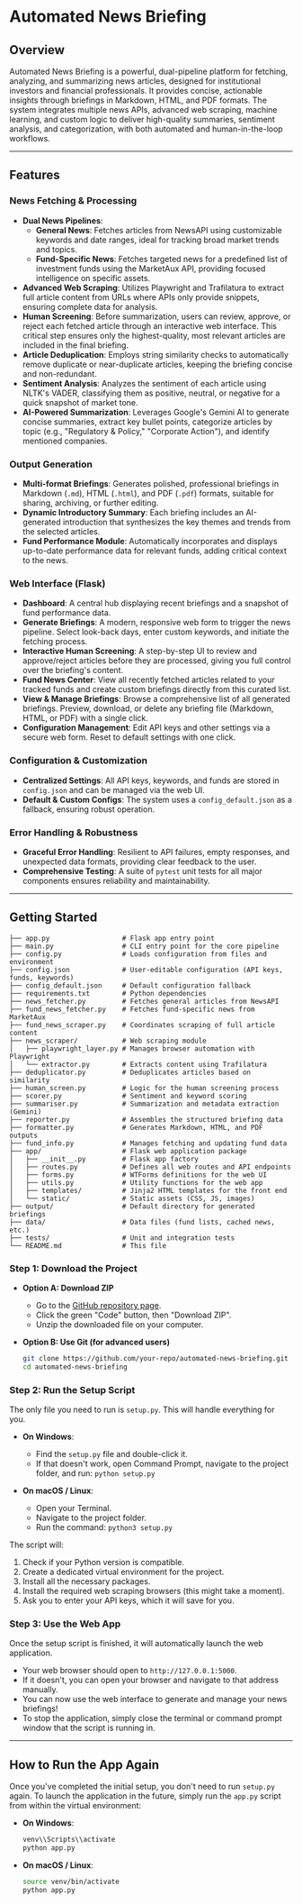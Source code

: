 # Automated News Briefing

## Overview

Automated News Briefing is a powerful, dual-pipeline platform for fetching, analyzing, and summarizing news articles, designed for institutional investors and financial professionals. It provides concise, actionable insights through briefings in Markdown, HTML, and PDF formats. The system integrates multiple news APIs, advanced web scraping, machine learning, and custom logic to deliver high-quality summaries, sentiment analysis, and categorization, with both automated and human-in-the-loop workflows.

---

## Features

### News Fetching & Processing
- **Dual News Pipelines**:
    - **General News**: Fetches articles from NewsAPI using customizable keywords and date ranges, ideal for tracking broad market trends and topics.
    - **Fund-Specific News**: Fetches targeted news for a predefined list of investment funds using the MarketAux API, providing focused intelligence on specific assets.
- **Advanced Web Scraping**: Utilizes Playwright and Trafilatura to extract full article content from URLs where APIs only provide snippets, ensuring complete data for analysis.
- **Human Screening**: Before summarization, users can review, approve, or reject each fetched article through an interactive web interface. This critical step ensures only the highest-quality, most relevant articles are included in the final briefing.
- **Article Deduplication**: Employs string similarity checks to automatically remove duplicate or near-duplicate articles, keeping the briefing concise and non-redundant.
- **Sentiment Analysis**: Analyzes the sentiment of each article using NLTK's VADER, classifying them as positive, neutral, or negative for a quick snapshot of market tone.
- **AI-Powered Summarization**: Leverages Google's Gemini AI to generate concise summaries, extract key bullet points, categorize articles by topic (e.g., "Regulatory & Policy," "Corporate Action"), and identify mentioned companies.

### Output Generation
- **Multi-format Briefings**: Generates polished, professional briefings in Markdown (`.md`), HTML (`.html`), and PDF (`.pdf`) formats, suitable for sharing, archiving, or further editing.
- **Dynamic Introductory Summary**: Each briefing includes an AI-generated introduction that synthesizes the key themes and trends from the selected articles.
- **Fund Performance Module**: Automatically incorporates and displays up-to-date performance data for relevant funds, adding critical context to the news.

### Web Interface (Flask)
- **Dashboard**: A central hub displaying recent briefings and a snapshot of fund performance data.
- **Generate Briefings**: A modern, responsive web form to trigger the news pipeline. Select look-back days, enter custom keywords, and initiate the fetching process.
- **Interactive Human Screening**: A step-by-step UI to review and approve/reject articles before they are processed, giving you full control over the briefing's content.
- **Fund News Center**: View all recently fetched articles related to your tracked funds and create custom briefings directly from this curated list.
- **View & Manage Briefings**: Browse a comprehensive list of all generated briefings. Preview, download, or delete any briefing file (Markdown, HTML, or PDF) with a single click.
- **Configuration Management**: Edit API keys and other settings via a secure web form. Reset to default settings with one click.

### Configuration & Customization
- **Centralized Settings**: All API keys, keywords, and funds are stored in `config.json` and can be managed via the web UI.
- **Default & Custom Configs**: The system uses a `config_default.json` as a fallback, ensuring robust operation.

### Error Handling & Robustness
- **Graceful Error Handling**: Resilient to API failures, empty responses, and unexpected data formats, providing clear feedback to the user.
- **Comprehensive Testing**: A suite of `pytest` unit tests for all major components ensures reliability and maintainability.

---

## Getting Started

```
├── app.py                  # Flask app entry point
├── main.py                 # CLI entry point for the core pipeline
├── config.py               # Loads configuration from files and environment
├── config.json             # User-editable configuration (API keys, funds, keywords)
├── config_default.json     # Default configuration fallback
├── requirements.txt        # Python dependencies
├── news_fetcher.py         # Fetches general articles from NewsAPI
├── fund_news_fetcher.py    # Fetches fund-specific news from MarketAux
├── fund_news_scraper.py    # Coordinates scraping of full article content
├── news_scraper/           # Web scraping module
│   ├── playwright_layer.py # Manages browser automation with Playwright
│   └── extractor.py        # Extracts content using Trafilatura
├── deduplicator.py         # Deduplicates articles based on similarity
├── human_screen.py         # Logic for the human screening process
├── scorer.py               # Sentiment and keyword scoring
├── summariser.py           # Summarization and metadata extraction (Gemini)
├── reporter.py             # Assembles the structured briefing data
├── formatter.py            # Generates Markdown, HTML, and PDF outputs
├── fund_info.py            # Manages fetching and updating fund data
├── app/                    # Flask web application package
│   ├── __init__.py         # Flask app factory
│   ├── routes.py           # Defines all web routes and API endpoints
│   ├── forms.py            # WTForms definitions for the web UI
│   ├── utils.py            # Utility functions for the web app
│   ├── templates/          # Jinja2 HTML templates for the front end
│   └── static/             # Static assets (CSS, JS, images)
├── output/                 # Default directory for generated briefings
├── data/                   # Data files (fund lists, cached news, etc.)
├── tests/                  # Unit and integration tests
└── README.md               # This file
```

### Step 1: Download the Project

- **Option A: Download ZIP**
  - Go to the [GitHub repository page](https://github.com/your-repo/automated-news-briefing).
  - Click the green "Code" button, then "Download ZIP".
  - Unzip the downloaded file on your computer.

- **Option B: Use Git (for advanced users)**
  ```sh
  git clone https://github.com/your-repo/automated-news-briefing.git
  cd automated-news-briefing
  ```

### Step 2: Run the Setup Script

The only file you need to run is `setup.py`. This will handle everything for you.

- **On Windows**:
  - Find the `setup.py` file and double-click it.
  - If that doesn't work, open Command Prompt, navigate to the project folder, and run: `python setup.py`

- **On macOS / Linux**:
  - Open your Terminal.
  - Navigate to the project folder.
  - Run the command: `python3 setup.py`

The script will:
1.  Check if your Python version is compatible.
2.  Create a dedicated virtual environment for the project.
3.  Install all the necessary packages.
4.  Install the required web scraping browsers (this might take a moment).
5.  Ask you to enter your API keys, which it will save for you.

### Step 3: Use the Web App

Once the setup script is finished, it will automatically launch the web application.

- Your web browser should open to `http://127.0.0.1:5000`.
- If it doesn't, you can open your browser and navigate to that address manually.
- You can now use the web interface to generate and manage your news briefings!
- To stop the application, simply close the terminal or command prompt window that the script is running in.

---

## How to Run the App Again

Once you've completed the initial setup, you don't need to run `setup.py` again. To launch the application in the future, simply run the `app.py` script from within the virtual environment:

- **On Windows**:
  ```sh
  venv\\Scripts\\activate
  python app.py
  ```

- **On macOS / Linux**:
  ```sh
  source venv/bin/activate
  python app.py
  ```
